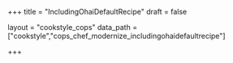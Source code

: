 +++
title = "IncludingOhaiDefaultRecipe"
draft = false

layout = "cookstyle_cops"
data_path = ["cookstyle","cops_chef_modernize_includingohaidefaultrecipe"]

+++

<!-- The content of this page is automatically generated from the
cops_chef_modernize_includingohaidefaultrecipe.yml file in github.com/chef/cookstyle/blob/master/docs-chef-io/data/cookstyle/. -->

